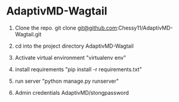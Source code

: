 # AdaptivMD-Wagtail

1) Clone the repo.
git clone git@github.com:Chessy11/AdaptivMD-Wagtail.git

2) cd into the project directory AdaptivMD-Wagtail
3) Activate virtual environment "virtualenv env"
4) install requirements "pip install -r requirements.txt"
5) run server "python manage.py runserver"
6) Admin credentials AdaptivMD/stongpassword
